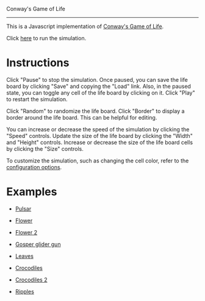 Conway's Game of Life
*********************

This is a Javascript implementation of
[Conway's Game of Life](https://en.wikipedia.org/wiki/Conway%27s_Game_of_Life).

Click [here](https://craigahobbs.github.io/life/) to run the simulation.


Instructions
============

Click "Pause" to stop the simulation. Once paused, you can save the life board by clicking "Save"
and copying the "Load" link. Also, in the paused state, you can toggle any cell of the life board by
clicking on it. Click "Play" to restart the simulation.

Click "Random" to randomize the life board. Click "Border" to display a border around the life
board. This can be helpful for editing.

You can increase or decrease the speed of the simulation by clicking the "Speed" controls. Update
the size of the life board by clicking the "Width" and "Height" controls. Increase or decrease the
size of the life board cells by clicking the "Size" controls.

To customize the simulation, such as changing the cell color, refer to the
[configuration options](https://craigahobbs.github.io/chisel/doc/#name=Life&title=Life&types=https%3A%2F%2Fcraigahobbs.github.io%2Flife%2FlifeTypes.json).


Examples
========

* [Pulsar](https://craigahobbs.github.io/life/#depth=0&size=32&load=17-17-z03333n141114141411141414111416333p333614111414141114141411141n333z030)

* [Flower](https://craigahobbs.github.io/life/#depth=0&size=32&load=15-15-z0z0c1d111b212b111d1z0z0c0)

* [Flower 2](https://craigahobbs.github.io/life/#depth=0&size=32&load=12-12-t29471415242424251417492t0)

* [Gosper glider gun](https://craigahobbs.github.io/life/#depth=0&period=0.05&size=18&load=36-31-02w4w2z0z0z0z0z0z0z0z0w1x111n262c2b13142c4815132e28131124111l15171m131w2z0z0z0z0z0z0z0z0z0z0w2w4w2)

* [Leaves](https://craigahobbs.github.io/life/#depth=0&period=0.1&size=24&load=21-21-82113112333131313111123292116292m2z0c32323738213i1l1a263123151833121h132r2m292611292321111313131333211311280)

* [Crocodiles](https://craigahobbs.github.io/life/#depth=0&period=0.1&size=8&load=65-65-02z0q4z0q2z0z0z0z0z0z0z0z08333z0k1213121z0j2211122z0h2321232z0e1219121z0d1f1z0d1219121z0e2321232z0h2211122z0j1213121z0k333z0z0z0z0z0z0z0z0z0z0z0z0z0z0o3z0q131z0p131z0n2111112z0k1115111z0j191z0j2113112z0l232z0z0z0i232z0l2113112z0j191z0j1115111z0k2111112z0n131z0p131z0q3z0z0z0z0z0z0z0z0z0z0z0z0z0z0o333z0k1213121z0j2211122z0h2321232z0e1219121z0d1f1z0d1219121z0e2321232z0h2211122z0j1213121z0k333z0z0z0z0z0z0z0z082z0q4z0q2)

* [Crocodiles 2](https://craigahobbs.github.io/life/#depth=0&period=0.1&size=8&load=65-65-02z0q4z0q2z0z0z0z0z0z0z0z08333z0k1213121z0j2211122z0h2321232z0e1219121z0d1f1z0d1219121z0e2321232z0h2211122z0j1213121z0k333z0z0z0z0z0z0z0z0z0z0z0z0z0z0o3z0q131z0p131z0n2111112z0k1115111z0j191z0j2113112z0l232z0z0z0i232z0l2113112z0j191z0j1115111z0k2111112z0n131z0p131z0q3z0z0z0z0z0z0z0z0z0z0z0z0z0z0z0z0z0z0z0z0z0z0z0z0z0z0z0z0z0z0z0z0z0z0z0z0z0z0z0z0z0q2z0q4z0q2)

* [Ripples](https://craigahobbs.github.io/life/#period=0.0625&lifeBorder=0.2&lifeRatio=1&load=45-45-z0z0z01du1f1r1h1p1j1rfq1l1n2h2z0z02fm151h151c121r121913121l1213171bfb1913131f1313181313131f131313141313131f131313141313131f131313141313131f131313141313131f131313141313131f131313141313131f131313141313131f131313141313131f131313141313131f131313141313131f131313141313131f131313141313131f1313131813131f1313191bfb1713121l121319121r121c151h151mfz0z022h2n1l1qfr1j1p1h1r1f1udz0z0z010)
